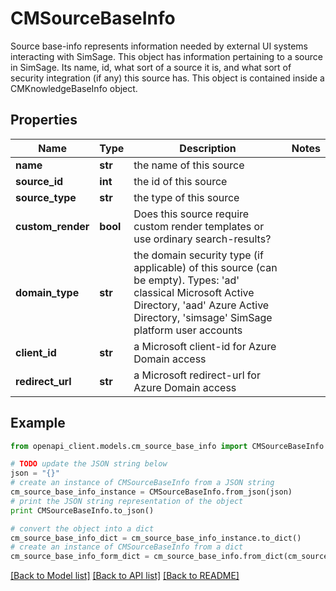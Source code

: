 # CMSourceBaseInfo

Source base-info represents information needed by external UI systems interacting with SimSage.  This object has information pertaining to a source in SimSage.  Its name, id, what sort of a source it is, and what sort of security integration (if any) this source has.  This object is contained inside a CMKnowledgeBaseInfo object.

## Properties
Name | Type | Description | Notes
------------ | ------------- | ------------- | -------------
**name** | **str** | the name of this source | 
**source_id** | **int** | the id of this source | 
**source_type** | **str** | the type of this source | 
**custom_render** | **bool** | Does this source require custom render templates or use ordinary search-results? | 
**domain_type** | **str** | the domain security type (if applicable) of this source (can be empty).  Types: &#39;ad&#39; classical Microsoft Active Directory, &#39;aad&#39; Azure Active Directory, &#39;simsage&#39; SimSage platform user accounts | 
**client_id** | **str** | a Microsoft client-id for Azure Domain access | 
**redirect_url** | **str** | a Microsoft redirect-url for Azure Domain access | 

## Example

```python
from openapi_client.models.cm_source_base_info import CMSourceBaseInfo

# TODO update the JSON string below
json = "{}"
# create an instance of CMSourceBaseInfo from a JSON string
cm_source_base_info_instance = CMSourceBaseInfo.from_json(json)
# print the JSON string representation of the object
print CMSourceBaseInfo.to_json()

# convert the object into a dict
cm_source_base_info_dict = cm_source_base_info_instance.to_dict()
# create an instance of CMSourceBaseInfo from a dict
cm_source_base_info_form_dict = cm_source_base_info.from_dict(cm_source_base_info_dict)
```
[[Back to Model list]](../README.md#documentation-for-models) [[Back to API list]](../README.md#documentation-for-api-endpoints) [[Back to README]](../README.md)


